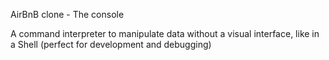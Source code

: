 AirBnB clone - The console

A command interpreter to manipulate data without a visual interface, 
like in a Shell (perfect for development and debugging)
